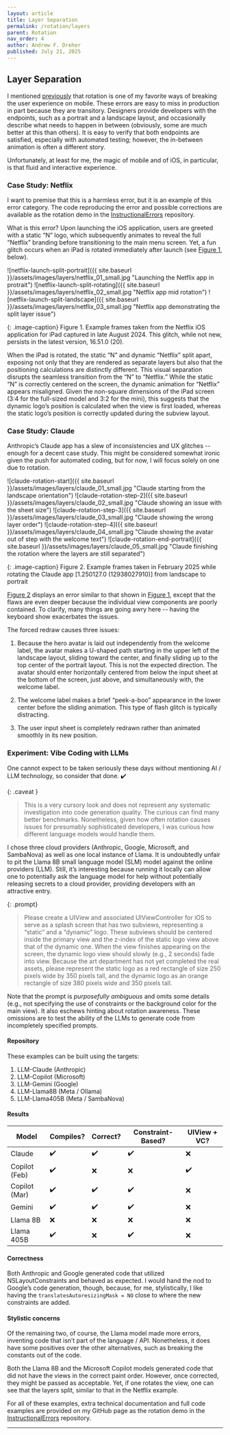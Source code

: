 ```yaml
---
layout: article
title: Layer Separation
permalink: /rotation/layers
parent: Rotation
nav_order: 4
author: Andrew F. Dreher
published: July 21, 2025
---
```


## Layer Separation

I mentioned [previously](/rotation/) that rotation is one of my favorite ways of breaking the user experience on mobile. These errors are easy to miss in production in part because they are transitory. Designers provide developers with the endpoints, such as a portrait and a landscape layout, and occasionally describe what needs to happen in between (obviously, some are much better at this than others). It is easy to verify that both endpoints are satisfied, especially with automated testing; however, the in-between animation is often a different story.

Unfortunately, at least for me, the magic of mobile and of iOS, in particular, is that fluid and interactive experience. 


### Case Study: Netflix

I want to premise that this is a harmless error, but it is an example of this error category. The code reproducing the error and possible corrections are available as the rotation demo in the [InstructionalErrors] repository.

What is this error? Upon launching the iOS application, users are greeted with a static “N” logo, which subsequently animates to reveal the full “Netflix” branding before transitioning to the main menu screen. Yet, a fun glitch occurs when an iPad is rotated immediately after launch (see [Figure 1](#figure-1), below).

<a id='figure-1'></a>
![netflix-launch-split-portrait]({{ site.baseurl }}/assets/images/layers/netflix_01_small.jpg "Launching the Netflix app in protrait") ![netflix-launch-split-rotating]({{ site.baseurl }}/assets/images/layers/netflix_02_small.jpg "Netflix app mid rotation") ![netflix-launch-split-landscape]({{ site.baseurl }}/assets/images/layers/netflix_03_small.jpg "Netflix app demonstrating the split layer issue")

{: .image-caption}
  Figure 1. Example frames taken from the Netflix iOS application for iPad captured in late August 2024. This glitch, while not new, persists in the latest version, 16.51.0 (20).

When the iPad is rotated, the static “N” and dynamic “Netflix” split apart, exposing not only that they are rendered as separate layers but also that the positioning calculations are distinctly different. This visual separation disrupts the seamless transition from the “N” to “Netflix.” While the static “N” is correctly centered on the screen, the dynamic animation for “Netflix” appears misaligned. Given the non-square dimensions of the iPad screen (3:4 for the full-sized model and 3:2 for the mini), this suggests that the dynamic logo’s position is calculated when the view is first loaded, whereas the static logo’s position is correctly updated during the subview layout.


### Case Study: Claude

Anthropic’s Claude app has a slew of inconsistencies and UX glitches -- enough for a decent case study. This might be considered somewhat ironic given the push for automated coding, but for now, I will focus solely on one due to rotation.

<a id='figure-2'></a>
![claude-rotation-start]({{ site.baseurl }}/assets/images/layers/claude_01_small.jpg "Claude starting from the landscape orientation") ![claude-rotation-step-2]({{ site.baseurl }}/assets/images/layers/claude_02_small.jpg "Claude showing an issue with the sheet size") ![claude-rotation-step-3]({{ site.baseurl }}/assets/images/layers/claude_03_small.jpg "Claude showing the wrong layer order") ![claude-rotation-step-4]({{ site.baseurl }}/assets/images/layers/claude_04_small.jpg "Claude showing the avatar out of step with the welcome text") ![claude-rotation-end-portrait]({{ site.baseurl }}/assets/images/layers/claude_05_small.jpg "Claude finishing the rotation where the layers are still separated")

{: .image-caption}
Figure 2. Example frames taken in February 2025 while rotating the Claude app [1.250127.0 (12938027910)] from landscape to portrait

[Figure 2](#figure-2) displays an error similar to that shown in [Figure 1](#figure-1), except that the flaws are even deeper because the individual view components are poorly contained. To clarify, many things are going awry here -- having the keyboard show exacerbates the issues.

The forced redraw causes three issues:

1. Because the hero avatar is laid out independently from the welcome label, the avatar makes a U-shaped path starting in the upper left of the landscape layout, sliding toward the center, and finally sliding up to the top center of the portrait layout. This is not the expected direction. The avatar should enter horizontally centered from below the input sheet at the bottom of the screen, just above, and simultaneously with, the welcome label. 

2. The welcome label makes a brief “peek-a-boo” appearance in the lower center before the sliding animation. This type of flash glitch is typically distracting. 

3. The user input sheet is completely redrawn rather than animated smoothly in its new position.



### Experiment: Vibe Coding with LLMs

One cannot expect to be taken seriously these days without mentioning AI / LLM technology, so consider that done. :heavy_check_mark:


{: .caveat }
> This is a very cursory look and does not represent any systematic investigation into code generation quality. The curious can find many better benchmarks. Nonetheless, given how often rotation causes issues for presumably sophisticated developers, I was curious how different language models would handle them.

I chose three cloud providers (Anthropic, Google, Microsoft, and SambaNova) as well as one local instance of Llama. It is undoubtedly unfair to pit the Llama 8B small language model (SLM) model against the online providers (LLM). Still, it’s interesting because running it locally can allow one to potentially ask the language model for help without potentially releasing secrets to a cloud provider, providing developers with an attractive entry.

{: .prompt}
> Please create a UIView and associated UIViewController for iOS to serve as a splash screen that has two subviews, representing a “static” and a “dynamic” logo. These subviews should be centered inside the primary view and the z-index of the static logo view above that of the dynamic one. When the view finishes appearing on the screen, the dynamic logo view should slowly (e.g., 2 seconds) fade into view. Because the art department has not yet completed the real assets, please represent the static logo as a red rectangle of size 250 pixels wide by 350 pixels tall, and the dynamic logo as an orange rectangle of size 380 pixels wide and 350 pixels tall.

Note that the prompt is *purposefully ambiguous* and omits some details (e.g., not specifying the use of constraints or the background color for the main view). It also eschews hinting about rotation awareness. These omissions are to test the ability of the LLMs to generate code from incompletely specified prompts.

#### Repository

These examples can be built using the targets:

1. LLM-Claude (Anthropic)
2. LLM-Copilot (Microsoft)
3. LLM-Gemini (Google)
4. LLM-Llama8B (Meta / Ollama)
5. LLM-Llama405B (Meta / SambaNova)

#### Results

| Model         | Compiles?          | Correct?           | Constraint-Based?  | UIView + VC?       |
| ------------- | ------------------ | ------------------ | ------------------ | ------------------ |
| Claude        | :heavy_check_mark: | :heavy_check_mark: | :heavy_check_mark: | :x:                |
| Copilot (Feb) | :heavy_check_mark: | :x:                | :x:                | :heavy_check_mark: |
| Copilot (Mar) | :heavy_check_mark: | :heavy_check_mark: | :heavy_check_mark: | :x:                |
| Gemini        | :heavy_check_mark: | :heavy_check_mark: | :heavy_check_mark: | :x:                |
| Llama 8B      | :x:                | :x:                | :x:                | :x:                |
| Llama 405B    | :heavy_check_mark: | :x:                | :heavy_check_mark: | :x:                |



#### Correctness

Both Anthropic and Google generated code that utilized NSLayoutConstraints and behaved as expected. I would hand the nod to Google’s code generation, though, because, for me, stylistically, I like having the `translatesAutoresizingMask = NO` close to where the new constraints are added.

#### Stylistic concerns
Of the remaining two, of course, the Llama model made more errors, inventing code that isn’t part of the language / API. Nonetheless, it does have some positives over the other alternatives, such as breaking the constants out of the code. 

Both the Llama 8B and the Microsoft Copilot models generated code that did not have the views in the correct paint order. However, once corrected, they might be passed as acceptable. Yet, if one rotates the view, one can see that the layers split, similar to that in the Netflix example.

For all of these examples, extra technical documentation and full code examples are provided on my GitHub page as the rotation demo in the [InstructionalErrors] repository.

----

[my GitHub page]: https://github.com/afdreher/
[InstructionalErrors]: https://github.com/afdreher/InstructionalErrors/
